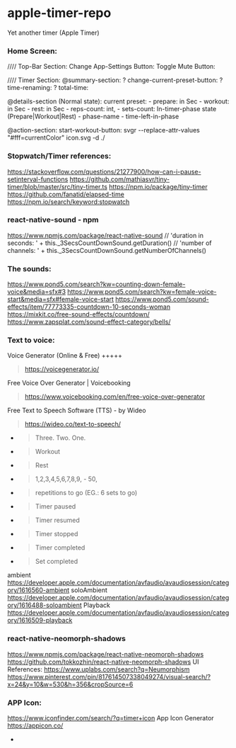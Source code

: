 # apple-timer-repo
Yet another timer (Apple Timer)

### Home Screen:

//// Top-Bar Section:
Change App-Settings Button:
Toggle Mute Button:

//// Timer Section:
@summary-section:
? change-current-preset-button:
? time-renaming:
? total-time:

@details-section (Normal state):
current preset:
    - prepare: in Sec
    - workout: in Sec
    - rest: in Sec
    - reps-count: int,
    - sets-count:
In-timer-phase state (Prepare|Workout|Rest)
    - phase-name
    - time-left-in-phase 
    
@action-section:
start-workout-button:
svgr --replace-attr-values "#fff=currentColor" icon.svg -d ./


### Stopwatch/Timer references:
https://stackoverflow.com/questions/21277900/how-can-i-pause-setinterval-functions
https://github.com/mathiasvr/tiny-timer/blob/master/src/tiny-timer.ts
https://npm.io/package/tiny-timer
https://github.com/fanatid/elapsed-time
https://npm.io/search/keyword:stopwatch


### react-native-sound - npm
https://www.npmjs.com/package/react-native-sound
// 'duration in seconds: ' + this._3SecsCountDownSound.getDuration()
// 'number of channels: ' + this._3SecsCountDownSound.getNumberOfChannels()


### The sounds:
https://www.pond5.com/search?kw=counting-down-female-voice&media=sfx#3
https://www.pond5.com/search?kw=female-voice-start&media=sfx#female-voice-start
https://www.pond5.com/sound-effects/item/77773335-countdown-10-seconds-woman
https://mixkit.co/free-sound-effects/countdown/
https://www.zapsplat.com/sound-effect-category/bells/


### Text to voice:
Voice Generator (Online & Free) +++++
> https://voicegenerator.io/

Free Voice Over Generator | Voicebooking
> https://www.voicebooking.com/en/free-voice-over-generator

Free Text to Speech Software (TTS) - by Wideo
> https://wideo.co/text-to-speech/


- > Three. Two. One.
- > Workout
- > Rest
- > 1,2,3,4,5,6,7,8,9, - 50,
- > repetitions to go (EG.: 6 sets to go)
- > Timer paused
- > Timer resumed
- > Timer stopped
- > Timer completed
- > Set completed

ambient
https://developer.apple.com/documentation/avfaudio/avaudiosession/category/1616560-ambient
soloAmbient
https://developer.apple.com/documentation/avfaudio/avaudiosession/category/1616488-soloambient
Playback
https://developer.apple.com/documentation/avfaudio/avaudiosession/category/1616509-playback


### react-native-neomorph-shadows
https://www.npmjs.com/package/react-native-neomorph-shadows
https://github.com/tokkozhin/react-native-neomorph-shadows
UI References:
https://www.uplabs.com/search?q=Neumorphism
https://www.pinterest.com/pin/817614507338049274/visual-search/?x=24&y=10&w=530&h=356&cropSource=6


### APP Icon:
https://www.iconfinder.com/search/?q=timer+icon
App Icon Generator
https://appicon.co/


+
